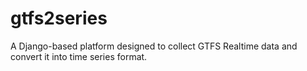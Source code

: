 # gtfs2series
A Django-based platform designed to collect GTFS Realtime data and convert it into time series format.
